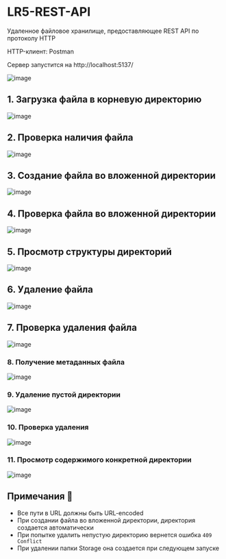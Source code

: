 # LR5-REST-API
Удаленное файловое хранилище, предоставляющее REST API по протоколу HTTP  

HTTP-клиент: Postman  

Сервер запустится на http://localhost:5137/  

![image](https://github.com/user-attachments/assets/14d7bd6f-2b61-4f54-9290-bdcdbd90ba7a)

## 1. Загрузка файла в корневую директорию   

![image](https://github.com/user-attachments/assets/b5014ddc-8943-4ec5-9706-89cf9b6bf860)


## 2. Проверка наличия файла 
![image](https://github.com/user-attachments/assets/595ec407-20b5-4a95-b1f2-de4d20a87e5b)





## 3. Создание файла во вложенной директории 
![image](https://github.com/user-attachments/assets/1cc700c1-c8b8-482d-862d-cfa5416c9dd2)

## 4. Проверка файла во вложенной директории 
![image](https://github.com/user-attachments/assets/943ab432-42cf-4f31-8562-3ff9bbaed8db)
## 5. Просмотр структуры директорий 

![image](https://github.com/user-attachments/assets/5df60e53-260a-429b-87f7-16bd9f358879)



## 6. Удаление файла 


![image](https://github.com/user-attachments/assets/f03a7d22-5af3-4a60-a020-5d20bb8bc8ab)




## 7. Проверка удаления файла 


![image](https://github.com/user-attachments/assets/ab22e26c-fc3e-4b0f-8afa-e090eac27dac)





### 8. Получение метаданных файла

![image](https://github.com/user-attachments/assets/b7f514e4-0046-400d-ab41-c4d0524a2a16)


### 9. Удаление пустой директории

![image](https://github.com/user-attachments/assets/e1be1e9a-79e5-4276-b94b-866ff35f4713)


### 10. Проверка удаления

![image](https://github.com/user-attachments/assets/6bcd6eac-8a3e-4988-9a19-dbf73db53975)
### 11. Просмотр содержимого конкретной директории


![image](https://github.com/user-attachments/assets/4a596cb3-e3f9-4c33-bc17-18843560240a)

## Примечания 📝

- Все пути в URL должны быть URL-encoded
- При создании файла во вложенной директории, директория создается автоматически
- При попытке удалить непустую директорию вернется ошибка `409 Conflict`
- При удалении папки Storage она создается при следующем запуске
 
